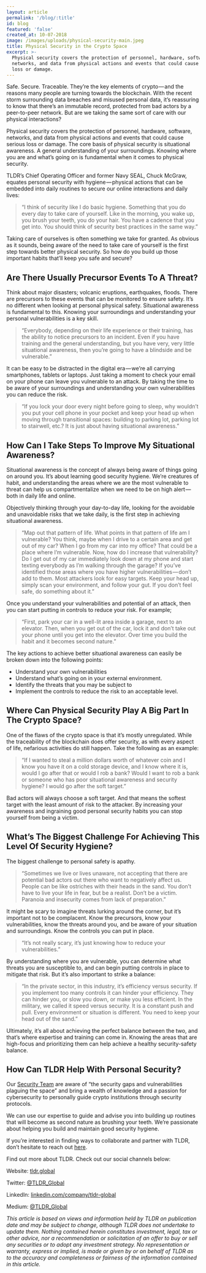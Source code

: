 ```yaml
---
layout: article
permalink: '/blog/:title'
id: blog
featured: 'false'
created_at: 10-07-2018
image: /images/uploads/physical-security-main.jpeg
title: Physical Security in the Crypto Space
excerpt: >-
  Physical security covers the protection of personnel, hardware, software,
  networks, and data from physical actions and events that could cause serious
  loss or damage.
---
```

Safe. Secure. Traceable. They’re the key elements of crypto — and the reasons many people are turning towards the blockchain. With the recent storm surrounding data breaches and misused personal data, it’s reassuring to know that there’s an immutable record, protected from bad actors by a peer-to-peer network. But are we taking the same sort of care with our physical interactions?

Physical security covers the protection of personnel, hardware, software, networks, and data from physical actions and events that could cause serious loss or damage. The core basis of physical security is situational awareness. A general understanding of your surroundings. Knowing where you are and what’s going on is fundamental when it comes to physical security.

TLDR’s Chief Operating Officer and former Navy SEAL, Chuck McGraw, equates personal security with hygiene — physical actions that can be embedded into daily routines to secure our online interactions and daily lives:

> “I think of security like I do basic hygiene. Something that you do every day to take care of yourself. Like in the morning, you wake up, you brush your teeth, you do your hair. You have a cadence that you get into. You should think of security best practices in the same way.”

Taking care of ourselves is often something we take for granted. As obvious as it sounds, being aware of the need to take care of yourself is the first step towards better physical security. So how do you build up those important habits that’ll keep you safe and secure?

## Are There Usually Precursor Events To A Threat?

Think about major disasters; volcanic eruptions, earthquakes, floods. There are precursors to these events that can be monitored to ensure safety. It’s no different when looking at personal physical safety. Situational awareness is fundamental to this. Knowing your surroundings and understanding your personal vulnerabilities is a key skill.

> “Everybody, depending on their life experience or their training, has the ability to notice precursors to an incident. Even if you have training and the general understanding, but you have very, very little situational awareness, then you’re going to have a blindside and be vulnerable.”

It can be easy to be distracted in the digital era — we’re all carrying smartphones, tablets or laptops. Just taking a moment to check your email on your phone can leave you vulnerable to an attack. By taking the time to be aware of your surroundings and understanding your own vulnerabilities you can reduce the risk.

> “If you lock your door every night before going to sleep, why wouldn’t you put your cell phone in your pocket and keep your head up when moving through transitional spaces: building to parking lot, parking lot to stairwell, etc.? It is just about having situational awareness.”

## How Can I Take Steps To Improve My Situational Awareness?

Situational awareness is the concept of always being aware of things going on around you. It’s about learning good security hygiene. We’re creatures of habit, and understanding the areas where we are the most vulnerable to threat can help us compartmentalize when we need to be on high alert — both in daily life and online.

Objectively thinking through your day-to-day life, looking for the avoidable and unavoidable risks that we take daily, is the first step in achieving situational awareness.

> “Map out that pattern of life. What points in that pattern of life am I vulnerable? You think, maybe when I drive to a certain area and get out of my car? When I go from my car into my office? That could be a place where I’m vulnerable. Now, how do I increase that vulnerability? Do I get out of my car immediately look down at my phone and start texting everybody as I’m walking through the garage? If you’ve identified those areas where you have higher vulnerabilities — don’t add to them. Most attackers look for easy targets. Keep your head up, simply scan your environment, and follow your gut. If you don’t feel safe, do something about it.”

Once you understand your vulnerabilities and potential of an attack, then you can start putting in controls to reduce your risk. For example;

> “First, park your car in a well-lit area inside a garage, next to an elevator. Then, when you get out of the car, lock it and don’t take out your phone until you get into the elevator. Over time you build the habit and it becomes second nature.”

The key actions to achieve better situational awareness can easily be broken down into the following points:

* Understand your own vulnerabilities
* Understand what’s going on in your external environment.
* Identify the threats that you may be subject to
* Implement the controls to reduce the risk to an acceptable level.

## Where Can Physical Security Play A Big Part In The Crypto Space?

One of the flaws of the crypto space is that it’s mostly unregulated. While the traceability of the blockchain does offer security, as with every aspect of life, nefarious activities do still happen. Take the following as an example:

> “If I wanted to steal a million dollars worth of whatever coin and I know you have it on a cold storage device, and I know where it is, would I go after that or would I rob a bank? Would I want to rob a bank or someone who has poor situational awareness and security hygiene? I would go after the soft target.”

Bad actors will always choose a soft target. And that means the softest target with the least amount of risk to the attacker. By increasing your awareness and ingraining good personal security habits you can stop yourself from being a victim.

## What’s The Biggest Challenge For Achieving This Level Of Security Hygiene?

The biggest challenge to personal safety is apathy.

> “Sometimes we live or lives unaware, not accepting that there are potential bad actors out there who want to negatively affect us. People can be like ostriches with their heads in the sand. You don’t have to live your life in fear, but be a realist. Don’t be a victim. Paranoia and insecurity comes from lack of preparation.”

It might be scary to imagine threats lurking around the corner, but it’s important not to be complacent. Know the precursors, know your vulnerabilities, know the threats around you, and be aware of your situation and surroundings. Know the controls you can put in place.

> “It’s not really scary, it’s just knowing how to reduce your vulnerabilities.”

By understanding where you are vulnerable, you can determine what threats you are susceptible to, and can begin putting controls in place to mitigate that risk. But it’s also important to strike a balance:

> “In the private sector, in this industry, it’s efficiency versus security. If you implement too many controls it can hinder your efficiency. They can hinder you, or slow you down, or make you less efficient. In the military, we called it speed versus security. It is a constant push and pull. Every environment or situation is different. You need to keep your head out of the sand.”

Ultimately, it’s all about achieving the perfect balance between the two, and that’s where expertise and training can come in. Knowing the areas that are high-focus and prioritizing them can help achieve a healthy security-safety balance.

## How Can TLDR Help With Personal Security?

Our [Security Team](https://medium.com/@TLDR_Capital/meet-the-tldr-security-team-4e0cc4964380) are aware of “the security gaps and vulnerabilities plaguing the space” and bring a wealth of knowledge and a passion for cybersecurity to personally guide crypto institutions through security protocols.

We can use our expertise to guide and advise you into building up routines that will become as second nature as brushing your teeth. We’re passionate about helping you build and maintain good security hygiene.



If you’re interested in finding ways to collaborate and partner with TLDR, don’t hesitate to reach out [here](https://tldr.global/contact).

Find out more about TLDR. Check out our social channels below:

Website: [tldr.global](https://tldr.global/)

Twitter: [@TLDR_Global](https://twitter.com/TLDR_Global)

LinkedIn: [linkedin.com/company/tldr-global](https://www.linkedin.com/company/tldr-global/)

Medium: [@TLDR_Global](https://medium.com/@TLDR_Global)



_This article is based on views and information held by TLDR on publication date and may be subject to change, although TLDR does not undertake to update them. Nothing contained herein constitutes investment, legal, tax or other advice, nor a recommendation or solicitation of an offer to buy or sell any securities or to adopt any investment strategy. No representation or warranty, express or implied, is made or given by or on behalf of TLDR as to the accuracy and completeness or fairness of the information contained in this article._
